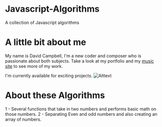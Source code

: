 # Javascript-Algorithms
A collection of Javascript algorithms

# A little bit about me
  My name is David Campbell,  I'm a new coder and composer who is passionate about both subjects. Take a look at my portfolio and my [music site](www.davidhalcampbell.com) to see more of my work.

 I'm currently available for exciting projects. ![Alttext](https://drive.google.com/file/d/1tHJP3mFZy8N7fXV_Q1qdHWIUSrWBFTg7/view?usp=sharing)

 #  About these Algorithms
 1 -  Several functions that take in two numbers and performs basic math on those numbers.
 2 - Separating Even and odd numbers and also creating an array of numbers.
